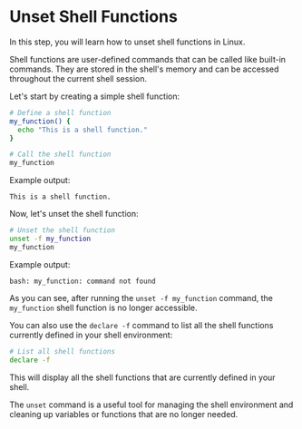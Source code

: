 # Unset Shell Functions

In this step, you will learn how to unset shell functions in Linux.

Shell functions are user-defined commands that can be called like built-in commands. They are stored in the shell's memory and can be accessed throughout the current shell session.

Let's start by creating a simple shell function:

```bash
# Define a shell function
my_function() {
  echo "This is a shell function."
}

# Call the shell function
my_function
```

Example output:

```
This is a shell function.
```

Now, let's unset the shell function:

```bash
# Unset the shell function
unset -f my_function
my_function
```

Example output:

```
bash: my_function: command not found
```

As you can see, after running the `unset -f my_function` command, the `my_function` shell function is no longer accessible.

You can also use the `declare -f` command to list all the shell functions currently defined in your shell environment:

```bash
# List all shell functions
declare -f
```

This will display all the shell functions that are currently defined in your shell.

The `unset` command is a useful tool for managing the shell environment and cleaning up variables or functions that are no longer needed.
